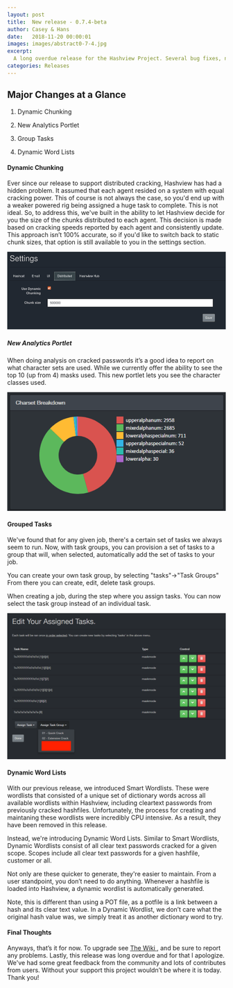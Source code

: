 ```yaml
---
layout: post
title:  New release - 0.7.4-beta
author: Casey & Hans
date:   2018-11-20 00:00:01
images: images/abstract0-7-4.jpg
excerpt:
  A long overdue release for the Hashview Project. Several bug fixes, new features and more!
categories: Releases
---
```

## Major Changes at a Glance

1) Dynamic Chunking

2) New Analytics Portlet

3) Group Tasks

4) Dynamic Word Lists  


#### Dynamic Chunking
Ever since our release to support distributed cracking, Hashview has had a hidden problem. It assumed that each agent resided on a system with equal cracking power. This of course is not always the case, so you'd end up with a weaker powered rig being assigned a huge task to complete. This is not ideal. So, to address this, we've built in the ability to let Hashview decide for you the size of the chunks distributed to each agent. This decision is made based on cracking speeds reported by each agent and consistently update. This approach isn’t 100% accurate, so if you'd like to switch back to static chunk sizes, that option is still available to you in the settings section.

<img src="/images/dynamic-chunking.png" alt="Dynamic Chunks" style="width: 600px;"/>

##### New Analytics Portlet
When doing analysis on cracked passwords it’s a good idea to report on what character sets are used. While we currently offer the ability to see the top 10 (up from 4) masks used. This new portlet lets you see the character classes used.

<img src="/images/charset-breakdown.png" alt="Character Sets" style="width: 600px;"/>

#### Grouped Tasks
We've found that for any given job, there's a certain set of tasks we always seem to run. Now, with task groups, you can provision a set of tasks to a group that will, when selected, automatically add the set of tasks to your job.

You can create your own task group, by selecting "tasks"->"Task Groups" From there you can create, edit, delete task groups. 

When creating a job, during the step where you assign tasks. You can now select the task group instead of an individual task. 

<img src="/images/task-groups.png" alt="Character Sets" style="width: 600px;"/>

#### Dynamic Word Lists
With our previous release, we introduced Smart Wordlists. These were wordlists that consisted of a unique set of dictionary words across all available wordlists within Hashview, including cleartext passwords from previously cracked hashfiles. Unfortunately, the process for creating and maintaning these wordlists were incredibly CPU intensive. As a result, they have been removed in this release.

Instead, we're introducing Dynamic Word Lists. Similar to Smart Wordlists, Dynamic Wordlists consist of all clear text passwords cracked for a given scope. Scopes include all clear text passwords for a given hashfile, customer or all. 

Not only are these quicker to generate, they're easier to maintain. From a user standpoint, you don’t need to do anything. Whenever a hashfile is loaded into Hashview, a dynamic wordlist is automatically generated. 

Note, this is different than using a POT file, as a potfile is a link between a hash and its clear text value. In a Dynamic Wordlist, we don’t care what the original hash value was, we simply treat it as another dictionary word to try.

#### Final Thoughts

Anyways, that’s it for now. To upgrade see <a href="https://github.com/hashview/hashview/wiki/05-Upgrading-Hashview"> The Wiki </a>, and be sure to report any problems. 
Lastly, this release was long overdue and for that I apologize. We've had some great feedback from the community and lots of contributes from users. Without your support this project wouldn’t be where it is today. Thank you!
